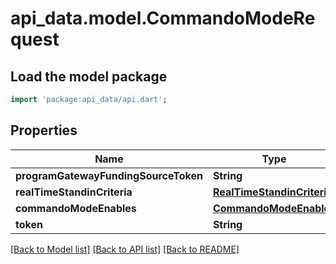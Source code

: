 # api_data.model.CommandoModeRequest

## Load the model package
```dart
import 'package:api_data/api.dart';
```

## Properties
Name | Type | Description | Notes
------------ | ------------- | ------------- | -------------
**programGatewayFundingSourceToken** | **String** |  | 
**realTimeStandinCriteria** | [**RealTimeStandinCriteria**](RealTimeStandinCriteria.md) |  | [optional] 
**commandoModeEnables** | [**CommandoModeEnables**](CommandoModeEnables.md) |  | 
**token** | **String** |  | [optional] 

[[Back to Model list]](../README.md#documentation-for-models) [[Back to API list]](../README.md#documentation-for-api-endpoints) [[Back to README]](../README.md)


